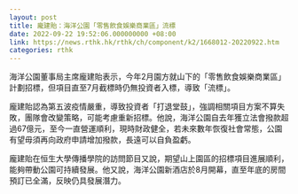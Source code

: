 ```yaml
---
layout: post
title: 龐建貽：海洋公園「零售飲食娛樂商業區」流標
date: 2022-09-22 19:52:06.000000000 +08:00
link: https://news.rthk.hk/rthk/ch/component/k2/1668012-20220922.htm
categories: rthk
---
```


海洋公園董事局主席龐建貽表示，今年2月園方就山下的「零售飲食娛樂商業區」計劃招標，但項目直至7月截標時仍無投資者入標，導致「流標」。

龐建貽認為第五波疫情嚴重，導致投資者「打退堂鼓」，強調相關項目方案不算失敗，團隊會改變策略，可能考慮重新招標。他說，海洋公園自去年獲立法會撥款超過67億元，至今一直營運順利，現時財政健全，若未來數年恢復社會常態，公園有望毋須再向政府申請增加撥款，長遠可以自負盈虧。

龐建貽在恒生大學傳播學院的訪問節目又說，期望山上園區的招標項目進展順利，能夠帶動公園可持續發展。他又說，海洋公園新酒店於8月開幕，直至年底的房間預訂已全滿，反映仍具發展潛力。
